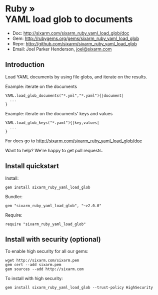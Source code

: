 # Ruby » <br> YAML load glob to documents


* Doc: <http://sixarm.com/sixarm_ruby_yaml_load_glob/doc>
* Gem: <http://rubygems.org/gems/sixarm_ruby_yaml_load_glob>
* Repo: <http://github.com/sixarm/sixarm_ruby_yaml_load_glob>
* Email: Joel Parker Henderson, <joel@sixarm.com>


## Introduction

Load YAML documents by using file globs, and iterate on the results.

Example: iterate on the documents

    YAML.load_glob_documents("*.yml","*.yaml"){|document|
      ...
    }

Example: iterate on the documents' keys and values

    YAML.load_glob_keys("*.yaml"){|key,values|
      ...
    }

For docs go to <http://sixarm.com/sixarm_ruby_yaml_load_glob/doc>

Want to help? We're happy to get pull requests.


## Install quickstart

Install:

    gem install sixarm_ruby_yaml_load_glob

Bundler:

    gem "sixarm_ruby_yaml_load_glob", "~>2.0.0"

Require:

    require "sixarm_ruby_yaml_load_glob"


## Install with security (optional)

To enable high security for all our gems:

    wget http://sixarm.com/sixarm.pem
    gem cert --add sixarm.pem
    gem sources --add http://sixarm.com

To install with high security:

    gem install sixarm_ruby_yaml_load_glob --trust-policy HighSecurity


